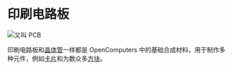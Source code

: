 # 印刷电路板

![又叫 PCB](oredict:opencomputers:materialCircuitBoardPrinted)

印刷电路板和[晶体管](transistor.md)一样都是 OpenComputers 中的基础合成材料，用于制作多种元件，例如[卡片](card.md)和为数众多[方块](../block/index.md)。
